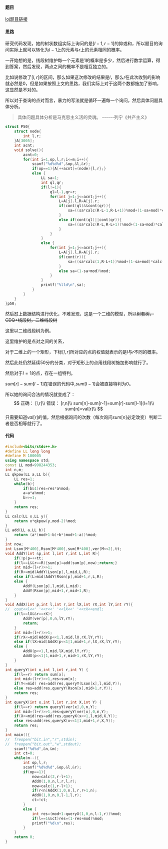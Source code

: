 #### 题目

[loj题目链接](https://loj.ac/problem/2251)



#### 思路

研究代码发现，她的树状数组实际上询问的是$[l-1,r-1]$的抑或和，所以题目的询问实际上就可以转化为$l-1$上的元素与$r$上的元素相同的概率。

一开始想的是，线段树维护每一个元素是$1$的概率是多少，然后进行数学运算，得到答案，然后发现，两点之间的概率不是相互独立的。

比如说修改了$[l,r]$的区间，那么如果这次修改的结果是$l$，那么$r$在此次收到的影响就必然是$0$，但是如果按照上文的思路，我们实际上对于这两个数都施加了影响，这显然是不对的。

所以对于查询的点对而言，暴力的写法就是循环一遍每一个询问，然后具体问题具体分析。

> 具体问题具体分析是马克思主义活的灵魂。                         ------列宁《共产主义》



```c++
struct P50{
	struct node{
		int l,r;
	}A[3005];
	int acnt;	
	void solve(){
		acnt=0;
		for(int i=1,op,l,r;i<=m;i++){
			scanf("%d%d%d",&op,&l,&r);
			if(op==1){A[++acnt]=(node){l,r};}
			else {
				LL sa=1;
				int ql,qr;
				if(l!=1){
					ql=l-1,qr=r;
					for(int j=1;j<=acnt;j++){
						L=A[j].l,R=A[j].r;
						if(cont(ql)&&cont(qr)){
							sa=((sa*calc(R-L-1,R-L+1))%mod+(1-sa+mod)*calc(2,R-L+1)%mod)%mod;
						}
						else if(cont(ql)||cont(qr)){
							sa=((sa*calc(R-L,R-L+1))%mod+(1-sa+mod)*calc(1,R-L+1)%mod)%mod;
						}
					}
				}
				else {
					for(int j=1;j<=acnt;j++){
						L=A[j].l,R=A[j].r;
						if(cont(r)){
							sa=((sa*calc(1,R-L+1))%mod+(1-sa+mod)*calc(R-L,R-L+1)%mod)%mod;
						}
						else sa=(1-sa+mod)%mod;
					}
				}
				printf("%lld\n",sa);
			}
		}
	}
}p50;
```


然后怼上数据结构进行优化，不难发现，这是一个二维的模型，所以~~树套树，CDQ+线段树，二维线段树~~

这里以二维线段树为例。

这里维护的是点对之间的关系，

对于二维上的一个矩形，下标$[l,r]$所对应的点的权值就表示的是$l$与$r$不同的概率。

然后此处仍然延续50分的分类，对于矩形上的点用线段树施加影响就行了。



然后对于$l=1$的点，存在一组特判。

$sum[r]-sum[l-1]$在错误的代码中,$sum[l-1]$会被直接特判为0。

所以她的询问合法的情况就变成了：
$$
正确： [l,r]\\
错误： [r,n]\\
sum[n]-sum[r-1]=sum[r]-sum[l-1](l=1)\\
sum[n]=val[r]\\
$$
只需要知道$val[r]$的值，然后根据询问的次数（每次询问$sum[n]$必定改变）判断二者是否相等就行了。



#### 代码

```c++
#include<bits/stdc++.h>
#define LL long long
#define M 100005
using namespace std;
const LL mod=998244353;
int n,m;
LL qkpow(LL a,LL b){
	LL res=1;
	while(b){
		if(b&1)res=res*a%mod;
		a=a*a%mod;
		b>>=1;
	}
	return res;
}
LL calc(LL x,LL y){
	return x*qkpow(y,mod-2)%mod;
}
LL add(LL a,LL b){
	return (a*(mod+1-b)+b*(mod+1-a))%mod;
}
int now;
int Lson[M*400],Rson[M*400],sum[M*400],ver[M<<2],tt;
void AddY(int &p,int l,int r,int L,int R){
	if(!p)p=++tt;
	if(l==L&&r==R){sum[p]=add(sum[p],now);return;}
	int mid=(l+r)>>1;
	if(R<=mid)AddY(Lson[p],l,mid,L,R);
	else if(L>mid)AddY(Rson[p],mid+1,r,L,R);
	else {
		AddY(Lson[p],l,mid,L,mid);
		AddY(Rson[p],mid+1,r,mid+1,R);
	}
}
void AddX(int p,int l,int r,int lX,int rX,int lY,int rY){
//	cout<<l<<' '<<r<<' '<<lX<<' '<<rX<<endl;
	if(l==lX&&r==rX){
		AddY(ver[p],0,n,lY,rY);
		return;
	}
	int mid=(l+r)>>1;
	if(rX<=mid)AddX(p<<1,l,mid,lX,rX,lY,rY);
	else if(lX>mid)AddX(p<<1|1,mid+1,r,lX,rX,lY,rY);
	else {
		AddX(p<<1,l,mid,lX,mid,lY,rY);
		AddX(p<<1|1,mid+1,r,mid+1,rX,lY,rY);
	}
}
int queryY(int x,int l,int r,int Y) {
    if(l==r) return sum[x];
    int mid=(l+r)>>1,res=sum[x];
    if(Y<=mid) res=add(res,queryY(Lson[x],l,mid,Y));
    else res=add(res,queryY(Rson[x],mid+1,r,Y));
    return res;
}
int queryX(int x,int l,int r,int X,int Y) {
    if(l==r) return queryY(ver[x],0,n,Y);
    int mid=(l+r)>>1,res=queryY(ver[x],0,n,Y);
    if(X<=mid)res=add(res,queryX(x<<1,l,mid,X,Y));
    else res=add(res,queryX(x<<1|1,mid+1,r,X,Y));
    return res;
}
int main(){
//	freopen("bit.in","r",stdin);
//	freopen("bit.out","w",stdout); 
	scanf("%d%d",&n,&m);
	int ct=0;
	while(m--){
		int op,l,r;
		scanf("%d%d%d",&op,&l,&r);
		if(op==1){
			now=calc(2,r-l+1);
			AddX(1,0,n,l,r,l,r);
			now=calc(1,r-l+1);
			if(r<n)AddX(1,0,n,l,r,r+1,n);
			AddX(1,0,n,0,l-1,l,r);
			ct=!ct;
		}
		else {
			int res=(mod+1-queryX(1,0,n,l-1,r))%mod;
			if(l==1&&ct)res=(1-res+mod)%mod;
			printf("%d\n",res);	
		}
	}
	return 0;
}
```



